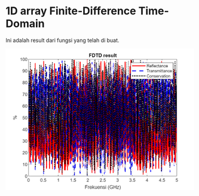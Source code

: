# 1D array Finite-Difference Time-Domain

Ini adalah result dari fungsi yang telah di buat.

![Flowchart](FDTDresult.png)
